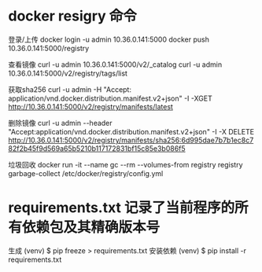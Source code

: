 # docker resigry 命令
登录/上传
docker login -u admin 10.36.0.141:5000
docker push 10.36.0.141:5000/registry

查看镜像
curl -u admin 10.36.0.141:5000/v2/_catalog
curl -u admin 10.36.0.141:5000/v2/registry/tags/list

获取sha256
curl -u admin -H "Accept: application/vnd.docker.distribution.manifest.v2+json" -I -XGET http://10.36.0.141:5000/v2/registry/manifests/latest

删除镜像
curl -u admin --header "Accept:application/vnd.docker.distribution.manifest.v2+json" -I -X DELETE http://10.36.0.141:5000/v2/registry/manifests/sha256:6d995dae7b7b1ec8c782f2b45f9d569a65b5210b117172831bf15c85e3b086f5

垃圾回收
docker run -it --name gc --rm --volumes-from registry registry garbage-collect /etc/docker/registry/config.yml


# requirements.txt 记录了当前程序的所有依赖包及其精确版本号
生成
(venv) $ pip freeze > requirements.txt
安装依赖
(venv) $ pip install -r requirements.txt

